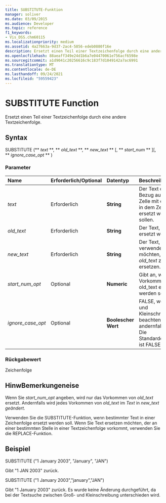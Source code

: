 ```yaml
---
title: SUBSTITUTE-Funktion
manager: soliver
ms.date: 03/09/2015
ms.audience: Developer
ms.topic: reference
f1_keywords:
- Vis_DSS.chm60115
ms.localizationpriority: medium
ms.assetid: 4a27663a-9d37-2ac4-5856-edeb0880f16e
description: Ersetzt einen Teil einer Textzeichenfolge durch eine andere Textzeichenfolge.
ms.openlocfilehash: 88aeaff349e24d1b6a7e04470061e756acf6598e
ms.sourcegitcommit: a1d9041c20256616c9c183f7d1049142a7ac6991
ms.translationtype: MT
ms.contentlocale: de-DE
ms.lasthandoff: 09/24/2021
ms.locfileid: "59559423"
---
```

# <a name="substitute-function"></a>SUBSTITUTE Function

Ersetzt einen Teil einer Textzeichenfolge durch eine andere Textzeichenfolge. 
  
## <a name="syntax"></a>Syntax

 SUBSTITUTE (** *text* **, ** *old_text* **, ** *new_text* ** [, ** *start_num* ** ][, ** *ignore_case_opt* ** ) 
  
### <a name="parameters"></a>Parameter

|**Name**|**Erforderlich/Optional**|**Datentyp**|**Beschreibung**|
|:-----|:-----|:-----|:-----|
| _text_ <br/> |Erforderlich  <br/> |**String** <br/> | Der Text oder der Bezug auf eine Zelle mit dem Text, in dem Zeichen ersetzt werden sollen.  <br/> |
| _old_text_ <br/> |Erforderlich  <br/> |**String** <br/> | Der Text, der ersetzt werden soll.  <br/> |
| _new_text_ <br/> |Erforderlich  <br/> |**String** <br/> | Der Text, den Sie verwenden möchten, um  _old_text_ zu ersetzen.  <br/> |
| _start_num_opt_ <br/> |Optional  <br/> |**Numeric** <br/> |Gibt an, welche Vorkommen von old_text ersetzt werden sollen.  <br/> |
| _ignore_case_opt_ <br/> |Optional  <br/> |**Boolescher Wert** <br/> |FALSE, wenn Groß- und Kleinschreibung zu beachten ist; andernfalls TRUE. Die Standardeinstellung ist FALSE.  <br/> |
   
### <a name="return-value"></a>Rückgabewert

Zeichenfolge
  
## <a name="remarks"></a>HinwBemerkungeneise

 Wenn Sie  _start_num_opt_ angeben, wird nur das Vorkommen von  _old_text_ ersetzt. Andernfalls wird jedes Vorkommen von  _old_text_ im  _Text_ in  _new_text geändert._
  
Verwenden Sie die SUBSTITUTE-Funktion, wenn bestimmter Text in einer Zeichenfolge ersetzt werden soll. Wenn Sie Text ersetzen möchten, der an einer bestimmten Stelle in einer Textzeichenfolge vorkommt, verwenden Sie die REPLACE-Funktion.
  
## <a name="example"></a>Beispiel

SUBSTITUTE ("1 January 2003", "January", "JAN") 
  
Gibt "1 JAN 2003" zurück. 
  
SUBSTITUTE ("1 January 2003","january","JAN") 
  
Gibt "1 January 2003" zurück. Es wurde keine Änderung durchgeführt, da bei der Textsuche zwischen Groß- und Kleinschreibung unterschieden wird. 
  

